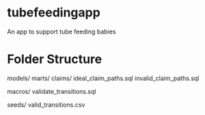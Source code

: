 # tubefeedingapp
An app to support tube feeding babies

# Folder Structure
models/
  marts/
    claims/
      ideal_claim_paths.sql
      invalid_claim_paths.sql

macros/
  validate_transitions.sql

seeds/
  valid_transitions.csv
